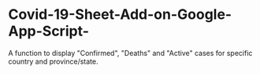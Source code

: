 # Covid-19-Sheet-Add-on-Google-App-Script-
A function to display "Confirmed", "Deaths" and "Active" cases for specific country and province/state.
